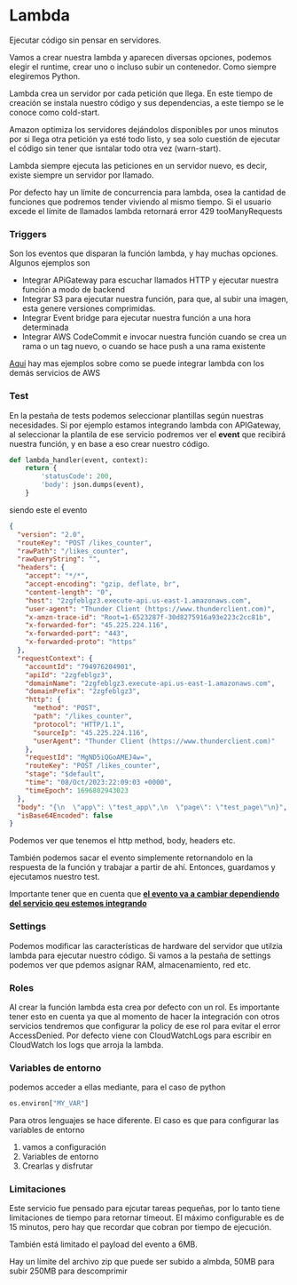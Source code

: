 # Lambda

Ejecutar código sin pensar en servidores.

Vamos a crear nuestra lambda y aparecen diversas opciones, podemos elegir el runtime, crear uno o incluso subir un contenedor. Como siempre elegiremos Python.

Lambda crea un servidor por cada petición que llega. En este tiempo de creación se instala nuestro código y sus dependencias, a este tiempo se le conoce como cold-start.

Amazon optimiza los servidores dejándolos disponibles por unos minutos por si llega otra petición ya esté todo listo, y sea solo cuestión de ejecutar el código sin tener que isntalar todo otra vez (warn-start).

Lambda siempre ejecuta las peticiones en un servidor nuevo, es decir, existe siempre un servidor por llamado.

Por defecto hay un límite de concurrencia para lambda, osea la cantidad de funciones que podremos tender viviendo al mismo tiempo. Si el usuario excede el límite de llamados lambda retornará error 429 tooManyRequests

### Triggers

Son los eventos que disparan la función lambda, y hay muchas opciones. Algunos ejemplos son

- Integrar APiGateway para escuchar llamados HTTP y ejecutar nuestra función a modo de backend
- Integrar S3 para ejecutar nuestra función, para que, al subir una imagen, esta genere versiones comprimidas.
- Integrar Event bridge para ejecutar nuestra función a una hora determinada
- Integrar AWS CodeCommit e invocar nuestra función cuando se crea un rama o un tag nuevo, o cuando se hace push a una rama existente

[Aqui](https://docs.aws.amazon.com/lambda/latest/dg/lambda-services.html) hay mas ejemplos sobre como se puede integrar lambda con los demás servicios de AWS

### Test

En la pestaña de tests podemos seleccionar plantillas según nuestras necesidades. Si por ejemplo estamos integrando lambda con APIGateway, al seleccionar la plantila de ese servicio podremos ver el **event** que recibirá nuestra función, y en base a eso crear nuestro código.

```python
def lambda_handler(event, context):
    return {
        'statusCode': 200,
        'body': json.dumps(event),
    }
```

siendo este el evento

```json
{
  "version": "2.0",
  "routeKey": "POST /likes_counter",
  "rawPath": "/likes_counter",
  "rawQueryString": "",
  "headers": {
    "accept": "*/*",
    "accept-encoding": "gzip, deflate, br",
    "content-length": "0",
    "host": "2zgfeblgz3.execute-api.us-east-1.amazonaws.com",
    "user-agent": "Thunder Client (https://www.thunderclient.com)",
    "x-amzn-trace-id": "Root=1-6523287f-30d8275916a93e223c2cc81b",
    "x-forwarded-for": "45.225.224.116",
    "x-forwarded-port": "443",
    "x-forwarded-proto": "https"
  },
  "requestContext": {
    "accountId": "794976204901",
    "apiId": "2zgfeblgz3",
    "domainName": "2zgfeblgz3.execute-api.us-east-1.amazonaws.com",
    "domainPrefix": "2zgfeblgz3",
    "http": {
      "method": "POST",
      "path": "/likes_counter",
      "protocol": "HTTP/1.1",
      "sourceIp": "45.225.224.116",
      "userAgent": "Thunder Client (https://www.thunderclient.com)"
    },
    "requestId": "MgND5iQGoAMEJ4w=",
    "routeKey": "POST /likes_counter",
    "stage": "$default",
    "time": "08/Oct/2023:22:09:03 +0000",
    "timeEpoch": 1696802943023
  },
  "body": "{\n  \"app\": \"test_app\",\n  \"page\": \"test_page\"\n}",
  "isBase64Encoded": false
}
```

Podemos ver que tenemos el http method, body, headers etc. 

También podemos sacar el evento simplemente retornandolo en la respuesta de la función y trabajar a partir de ahí. Entonces, guardamos y ejecutamos nuestro test.

Importante tener que en cuenta que [**el evento va a cambiar dependiendo del servicio qeu estemos integrando**](https://docs.aws.amazon.com/lambda/latest/dg/lambda-services.html) 

### Settings

Podemos modificar las características de hardware del servidor que utilzia lambda para ejecutar nuestro código. Si vamos a la pestaña de settings podemos ver que pdemos asignar RAM, almacenamiento, red etc.

### Roles

Al crear la función lambda esta crea por defecto con un rol. Es importante tener esto en cuenta ya que al momento de hacer la integración con otros servicios tendremos que configurar la policy de ese rol para evitar el error AccessDenied. Por defecto viene con CloudWatchLogs para escribir en CloudWatch los logs que arroja la lambda. 

### Variables de entorno

podemos acceder a ellas mediante, para el caso de python
```python
os.environ["MY_VAR"]
```
Para otros lenguajes se hace diferente. El caso es que para configurar las variables de entorno 

1. vamos a configuración
2. Variables de entorno
3. Crearlas y disfrutar

### Limitaciones

Este servicio fue pensado para ejcutar tareas pequeñas, por lo tanto tiene limitaciones de tiempo para retornar timeout. El máximo configurable es de 15 minutos, pero hay que recordar que cobran por tiempo de ejecución.

También está limitado el payload del evento a 6MB.

Hay un límite del archivo zip que puede ser subido a almbda, 50MB para subir 250MB para descomprimir